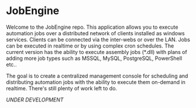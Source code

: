 # JobEngine
Welcome to the JobEngine repo.  This application allows you to execute automation jobs over a distributed network of clients installed as windows services.  Clients can be connected via the inter-webs or over the LAN.  Jobs can be executed in realtime or by using complex cron schedules.  The current version has the ability to execute assembly jobs (*.dll) with plans of adding more job types such as MSSQL, MySQL, PostgreSQL, PowerShell etc..

The goal is to create a centralized management console for scheduling and distributing automation jobs with the ability to execute them on-demand in realtime.  There's still plenty of work left to do.

*UNDER DEVELOPMENT*
